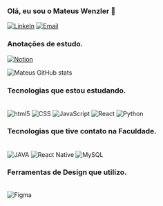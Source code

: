 
### Olá, eu sou o Mateus Wenzler 👋

[![LinkeIn](https://img.shields.io/badge/LinkedIn-0077B5?style=for-the-badge&logo=linkedin&logoColor=white)](https://www.linkedin.com/in/mateus-wenzler/) [![Email](https://img.shields.io/badge/Gmail-D14836?style=for-the-badge&logo=gmail&logoColor=white)](https://mail.google.com/mail/u/0/#inbox?compose=CllgCHrlFkWzPrZWFTTzBjgtPHptpQThrlHvLMwDjgHTVBRVhBnzNjTfxxcFfphdsHHxxFFznQV)

### Anotações de estudo.
[![Notion](https://img.shields.io/badge/Notion-000000?style=for-the-badge&logo=notion&logoColor=white)](https://glittery-shop-c55.notion.site/Painel-Central-327693bd13674098bd0d8ddf44656195)


![Mateus GitHub stats](https://github-readme-stats.vercel.app/api?username=WpMateus&show_icons=true&theme=tokyonight)

### Tecnologias que estou estudando.
<div style="display:inline_block"><br/>
<img align="center" alt="html5" src="https://img.shields.io/badge/HTML5-E34F26?style=for-the-badge&logo=html5&logoColor=white" />
<img align="center" alt="CSS" src="https://img.shields.io/badge/CSS3-1572B6?style=for-the-badge&logo=css3&logoColor=white" />
<img align="center" alt="JavaScript" src="https://img.shields.io/badge/JavaScript-F7DF1E?style=for-the-badge&logo=javascript&logoColor=black" />
<img align="center" alt="React" src="https://img.shields.io/badge/React-20232A?style=for-the-badge&logo=react&logoColor=61DAFB" />
<img align="center" alt="Python" src="https://img.shields.io/pypi/pyversions/:packageName">

</div>

### Tecnologias que tive contato na Faculdade.
<div style="display:inline_block"><br/>
<img align="center" alt="JAVA" src="https://img.shields.io/badge/Java-ED8B00?style=for-the-badge&logo=openjdk&logoColor=white" />
<img align="center" alt="React Native" src="https://img.shields.io/badge/React_Native-20232A?style=for-the-badge&logo=react&logoColor=61DAFB" />
<img align="center" alt="MySQL" src="https://img.shields.io/badge/MySQL-00000F?style=for-the-badge&logo=mysql&logoColor=white" />
</div>

### Ferramentas de Design que utilizo.
<div style="display:inline_block"><br/>
<img align="center" alt="Figma" src="https://img.shields.io/badge/Figma-F24E1E?style=for-the-badge&logo=figma&logoColor=white" />
</div>
